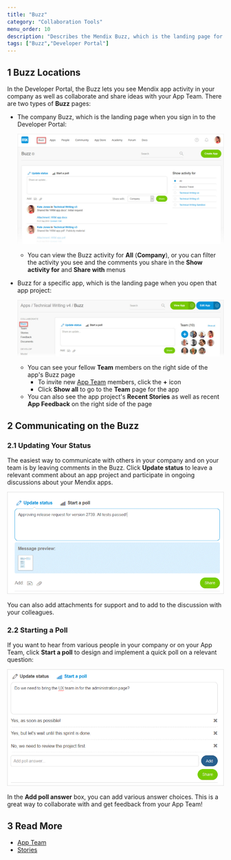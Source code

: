 ```yaml
---
title: "Buzz"
category: "Collaboration Tools"
menu_order: 10
description: "Describes the Mendix Buzz, which is the landing page for a Mendix app project."
tags: ["Buzz","Developer Portal"]
---
```


## 1 Buzz Locations

In the Developer Portal, the Buzz lets you see Mendix app activity in your company as well as collaborate and share ideas with your App Team. There are two types of **Buzz** pages:

* The company Buzz, which is the landing page when you sign in to the Developer Portal:

    ![](attachments/buzz.jpg)

    *   You can view the Buzz activity for **All** (**Company**), or you can filter the activity you see and the comments you share in the **Show activity for** and **Share with** menus

* Buzz for a specific app, which is the landing page when you open that app project:

    ![](attachments/app-buzz.jpg)

    * You can see your fellow **Team** members on the right side of the app's Buzz page
      * To invite new [App Team](team) members, click the **+** icon
      * Click **Show all** to go to the **Team** page for the app  
    * You can also see the app project's **Recent Stories** as well as recent **App Feedback** on the right side of the page

## 2 Communicating on the Buzz

### 2.1 Updating Your Status

The easiest way to communicate with others in your company and on your team is by leaving comments in the Buzz. Click **Update status** to leave a relevant comment about an app project and participate in ongoing discussions about your Mendix apps.

![](attachments/update-status.png)

You can also add attachments for support and to add to the discussion with your colleagues.

### 2.2 Starting a Poll

If you want to hear from various people in your company or on your App Team, click **Start a poll** to design and implement a quick poll on a relevant question:

![](attachments/poll.png)

In the **Add poll answer** box, you can add various answer choices. This is a great way to collaborate with and get feedback from your App Team!

## 3 Read More

* [App Team](team)
* [Stories](stories)

